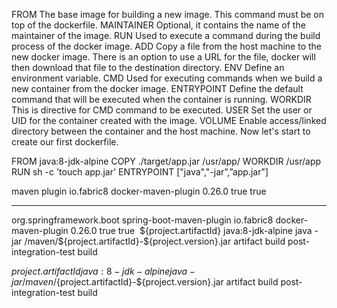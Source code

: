 FROM 
The base image for building a new image. This command must be on top of the dockerfile. 
MAINTAINER 
Optional, it contains the name of the maintainer of the image. 
RUN 
Used to execute a command during the build process of the docker image. 
ADD 
Copy a file from the host machine to the new docker image. There is an option to use a URL for the file, docker will then download that file to the destination directory. 
ENV 
Define an environment variable. CMD Used for executing commands when we build a new container from the docker image. 
ENTRYPOINT 
Define the default command that will be executed when the container is running. 
WORKDIR 
This is directive for CMD command to be executed. 
USER 
Set the user or UID for the container created with the image. 
VOLUME 
Enable access/linked directory between the container and the host machine. Now let's start to create our first dockerfile.

FROM 
java:8-jdk-alpine 
COPY 
./target/app.jar /usr/app/ 
WORKDIR 
/usr/app 
RUN sh -c 'touch app.jar' 
ENTRYPOINT ["java","-jar”,”app.jar"]

maven plugin
io.fabric8 docker-maven-plugin 0.26.0 true true

--------
<build>
        <plugins>
            <plugin>
                <groupId>org.springframework.boot</groupId>
                <artifactId>spring-boot-maven-plugin</artifactId>
            </plugin>
            <plugin>
                <groupId>io.fabric8</groupId>
                <artifactId>docker-maven-plugin</artifactId>
                <version>0.26.0</version>
                <extensions>true</extensions>
                <configuration>
                    <verbose>true</verbose>
                    <images>
                        <image>
                            <name>${project.artifactId}</name>
                            <build>
                                <from>java:8-jdk-alpine</from>
                                <entryPoint>
                                    <exec>
                                        <args>java</args>
                                        <args>-jar</args>
                                        <args>/maven/${project.artifactId}-${project.version}.jar</args>
                                    </exec>
                                </entryPoint>
                                <assembly>
                                    <descriptorRef>artifact</descriptorRef>
                                </assembly>
                            </build>
                        </image>
                    </images>
                </configuration>
                <executions>
                    <execution>
                        <id>build</id>
                        <phase>post-integration-test</phase>
                        <goals>
                            <goal>build</goal>
                        </goals>
                    </execution>
                </executions>
            </plugin>
        </plugins>
    </build>


${project.artifactId} java:8-jdk-alpine java -jar /maven/${project.artifactId}-${project.version}.jar artifact build post-integration-test build
